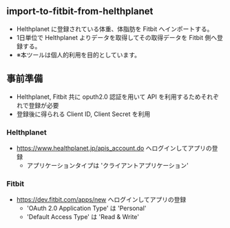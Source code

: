 ## import-to-fitbit-from-helthplanet
- Helthplanet に登録されている体重、体脂肪を Fitbit へインポートする。
- 1日単位で Helthplanet よりデータを取得してその取得データを Fitbit 側へ登録する。 
- ※本ツールは個人的利用を目的としています。

## 事前準備
- Helthplanet, Fitbit 共に oputh2.0 認証を用いて API を利用するためそれぞれで登録が必要
- 登録後に得られる Client ID, Client Secret を利用
### Helthplanet
- https://www.healthplanet.jp/apis_account.do へログインしてアプリの登録
  - アプリケーションタイプは 'クライアントアプリケーション'
### Fitbit
- https://dev.fitbit.com/apps/new へログインしてアプリの登録
  - 'OAuth 2.0 Application Type' は 'Personal'
  - 'Default Access Type' は 'Read & Write'
